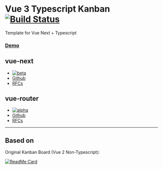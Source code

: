 <!-- omit in toc -->

# Vue 3 Typescript Kanban [![Build Status](https://travis-ci.org/sergkhl/vue3-typescript-kanban.svg?branch=master)](https://travis-ci.org/sergkhl/vue3-typescript-kanban)

Template for Vue Next + Typescript
### [Demo](https://sergkhl.github.io/vue3-typescript-kanban/)

## vue-next

- [![beta](https://img.shields.io/npm/v/vue/next.svg)](https://www.npmjs.com/package/vue/v/next)
- [Github](https://github.com/vuejs/vue-next)
- [RFCs](https://github.com/vuejs/rfcs/pulls?q=is%3Apr+is%3Amerged+label%3A3.x)

## vue-router

- [![alpha](https://img.shields.io/npm/v/vue-router/next.svg)](https://www.npmjs.com/package/vue-router/v/next)
- [Github](https://github.com/vuejs/vue-router-next)
- [RFCs](https://github.com/vuejs/rfcs/pulls?q=is%3Apr+is%3Amerged+label%3Arouter)

---

<!-- omit in toc -->

## Based on

Original Kanban Board (Vue 2 Non-Typescript):

[![ReadMe Card](https://github-readme-stats.vercel.app/api/pin/?username=BrockReece&repo=vue-kanban)](https://github.com/BrockReece/vue-kanban)
